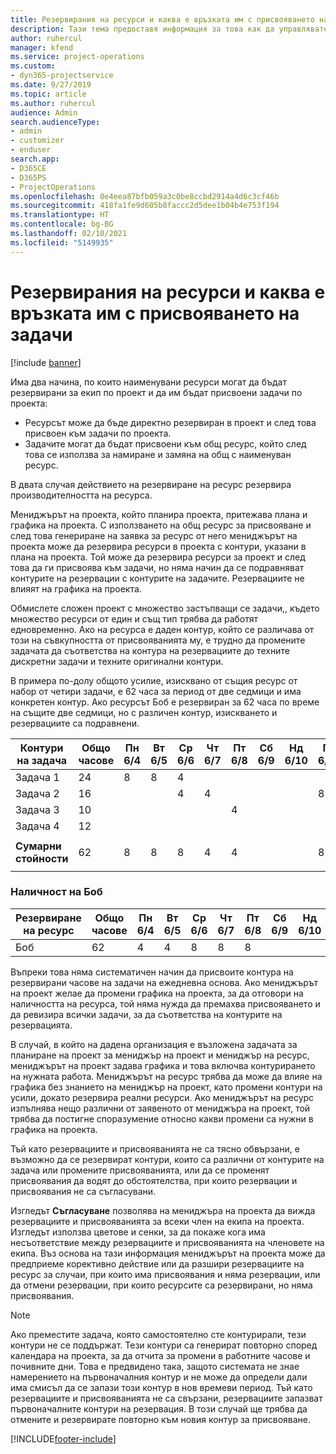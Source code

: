 ```yaml
---
title: Резервирания на ресурси и каква е връзката им с присвояването на задачи
description: Тази тема предоставя информация за това как да управлявате наименувани ресурси, резервации на ресурси и присвоявания на задачи и каква е връзката помежду им.
author: ruhercul
manager: kfend
ms.service: project-operations
ms.custom:
- dyn365-projectservice
ms.date: 9/27/2019
ms.topic: article
ms.author: ruhercul
audience: Admin
search.audienceType:
- admin
- customizer
- enduser
search.app:
- D365CE
- D365PS
- ProjectOperations
ms.openlocfilehash: 0e4eea87bfb059a3c0be8ccbd2914a4d6c3cf46b
ms.sourcegitcommit: 418fa1fe9d605b8faccc2d5dee1b04b4e753f194
ms.translationtype: HT
ms.contentlocale: bg-BG
ms.lasthandoff: 02/10/2021
ms.locfileid: "5149935"
---
```

# <a name="resource-bookings-and-how-they-relate-to-task-assignments"></a>Резервирания на ресурси и каква е връзката им с присвояването на задачи

[!include [banner](../includes/psa-now-project-operations.md)]

Има два начина, по които наименувани ресурси могат да бъдат резервирани за екип по проект и да им бъдат присвоени задачи по проекта:

- Ресурсът може да бъде директно резервиран в проект и след това присвоен към задачи по проекта.
- Задачите могат да бъдат присвоени към общ ресурс, който след това се използва за намиране и замяна на общ с наименуван ресурс. 

В двата случая действието на резервиране на ресурс резервира производителността на ресурса.

Мениджърът на проекта, който планира проекта, притежава плана и графика на проекта. С използването на общ ресурс за присвояване и след това генериране на заявка за ресурс от него мениджърът на проекта може да резервира ресурси в проекта с контури, указани в плана на проекта. Той може да резервира ресурси за проект и след това да ги присвоява към задачи, но няма начин да се подравняват контурите на резервации с контурите на задачите. Резервациите не влияят на графика на проекта.

Обмислете сложен проект с множество застъпващи се задачи,, където множество ресурси от един и същ тип трябва да работят едновременно. Ако на ресурса е даден контур, който се различава от този на съвкупността от присвояванията му, е трудно да промените задачата да съответства на контура на резервациите до техните дискретни задачи и техните оригинални контури.

В примера по-долу общото усилие, изисквано от същия ресурс от набор от четири задачи, е 62 часа за период от две седмици и има конкретен контур. Ако ресурсът Боб е резервиран за 62 часа по време на същите две седмици, но с различен контур, изискването и резервациите са подравнени.

| **Контури на задача**    | **Общо часове** | Пн 6/4 | Вт 6/5 | Ср 6/6 | Чт 6/7 | Пт 6/8 | Сб 6/9 | Нд 6/10 | Пн 6/11 | Вт 6/12 | Ср 6/13 | Чт 6/14 | Пт 6/15 |
|----------------------|-----------------|--------|--------|--------|--------|--------|--------|---------|---------|---------|---------|---------|---------|
| Задача 1               | 24              | 8      | 8      | 4      |        |        |        |         |         |         | 4       |         |         |
| Задача 2               | 16              |        |        | 4      | 4      |        |        |         | 8       |         |         |         |         |
| Задача 3               | 10              |        |        |        |        | 4      |        |         |         | 4       |         | 2       |         |
| Задача 4               | 12              |        |        |        |        |        |        |         |         |         | 4       |         | 8       |
|                      |                 |        |        |        |        |        |        |         |         |         |         |         |         |
| **Сумарни стойности**           | 62              | 8      | 8      | 8      | 4      | 4      |        |         | 8       | 4       | 8       | 2       | 8       |
|                      |                 |        |        |        |        |        |        |         |         |         |         |

### <a name="bobs-availability"></a>Наличност на Боб
| **Резервиране на ресурс** | **Общо часове** | Пн 6/4 | Вт 6/5 | Ср 6/6 | Чт 6/7 | Пт 6/8 | Сб 6/9 | Нд 6/10 | Пн 6/11 | Вт 6/12 | Ср 6/13 | Чт 6/14 | Пт 6/15 |
|------------------------|-----------------|--------|--------|--------|--------|--------|--------|---------|---------|---------|---------|---------|---------|
| Боб                    | 62              | 4      | 4      | 8      | 8      | 8      |        |         | 4       | 4       | 8       | 8       | 6       |

Въпреки това няма систематичен начин да присвоите контура на резервирани часове на задачи на ежедневна основа. Ако мениджърът на проект желае да промени графика на проекта, за да отговори на наличността на ресурса, той няма нужда да премахва присвояването и да ревизира всички задачи, за да съответства на контурите на резервацията.

В случай, в който на дадена организация е възложена задачата за планиране на проект за мениджър на проект и мениджър на ресурс, мениджърът на проект задава графика и това включва контурирането на нужната работа. Мениджърът на ресурс трябва да може да влияе на графика без знанието на мениджър на проект, като промени контури на усили, докато резервира реални ресурси. Ако мениджърът на ресурс изпълнява нещо различни от заявеното от мениджъра на проект, той трябва да постигне споразумение относно какви промени са нужни в графика на проекта.

Тъй като резервациите и присвояванията не са тясно обвързани, е възможно да се резервират контури, които са различни от контурите на задача или промените присвояванията, или да се променят присвоявания да водят до обстоятелства, при които резервации и присвоявания не са съгласувани.

Изгледът **Съгласуване** позволява на мениджъра на проекта да вижда резервациите и присвояванията за всеки член на екипа на проекта. Изгледът използва цветове и сенки, за да покаже кога има несъответствие между резервациите и присвояванията на членовете на екипа. Въз основа на тази информация мениджърът на проекта може да предприеме корективно действие или да разшири резервациите на ресурс за случаи, при които има присвоявания и няма резервации, или да отмени резервации, при които ресурсите са резервирани, но няма присвоявания.

> [!NOTE]
> Ако преместите задача, която самостоятелно сте контурирали, тези контури не се поддържат. Тези контури са генерират повторно според календара на проекта, за да отчита за промени в работните часове и почивните дни. Това е предвидено така, защото системата не знае намерението на първоначалния контур и не може да определи дали има смисъл да се запази този контур в нов времеви период. Тъй като резервациите и присвояванията не са свързани, резервациите запазват първоначалните контури на резервация. В този случай ще трябва да отмените и резервирате повторно към новия контур за присвояване.



[!INCLUDE[footer-include](../includes/footer-banner.md)]